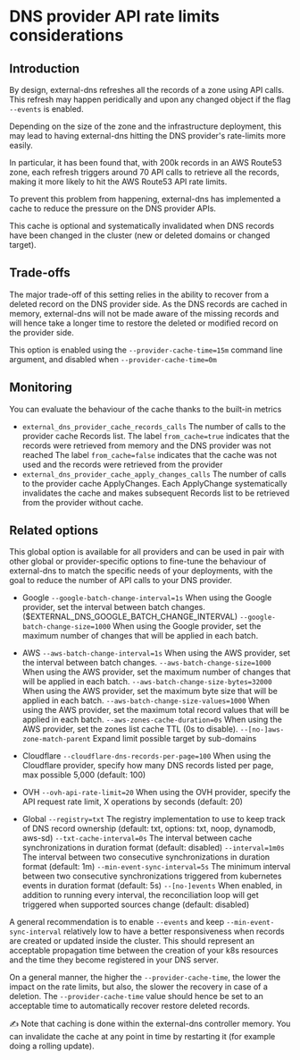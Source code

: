 DNS provider API rate limits considerations
===========================================

## Introduction

By design, external-dns refreshes all the records of a zone using API calls.
This refresh may happen peridically and upon any changed object if the flag `--events` is enabled.

Depending on the size of the zone and the infrastructure deployment, this may lead to having external-dns
hitting the DNS provider's rate-limits more easily.

In particular, it has been found that, with 200k records in an AWS Route53 zone, each refresh triggers around
70 API calls to retrieve all the records, making it more likely to hit the AWS Route53 API rate limits.

To prevent this problem from happening, external-dns has implemented a cache to reduce the pressure on the DNS
provider APIs.

This cache is optional and systematically invalidated when DNS records have been changed in the cluster
(new or deleted domains or changed target).

## Trade-offs

The major trade-off of this setting relies in the ability to recover from a deleted record on the DNS provider side.
As the DNS records are cached in memory, external-dns will not be made aware of the missing records and will hence
take a longer time to restore the deleted or modified record on the provider side.

This option is enabled using the `--provider-cache-time=15m` command line argument, and disabled when `--provider-cache-time=0m`

## Monitoring

You can evaluate the behaviour of the cache thanks to the built-in metrics

* `external_dns_provider_cache_records_calls`
   The number of calls to the provider cache Records list.
   The label `from_cache=true` indicates that the records were retrieved from memory and the DNS provider was not reached
   The label `from_cache=false` indicates that the cache was not used and the records were retrieved from the provider
* `external_dns_provider_cache_apply_changes_calls`
   The number of calls to the provider cache ApplyChanges.
   Each ApplyChange systematically invalidates the cache and makes subsequent Records list to be retrieved from the provider without cache.

## Related options

This global option is available for all providers and can be used in pair with other global
or provider-specific options to fine-tune the behaviour of external-dns
to match the specific needs of your deployments, with the goal to reduce the number of API calls to your DNS provider.

* Google
  `--google-batch-change-interval=1s` When using the Google provider, set the interval between batch changes. ($EXTERNAL_DNS_GOOGLE_BATCH_CHANGE_INTERVAL)
  `--google-batch-change-size=1000` When using the Google provider, set the maximum number of changes that will be applied in each batch.
* AWS
  `--aws-batch-change-interval=1s` When using the AWS provider, set the interval between batch changes.
  `--aws-batch-change-size=1000` When using the AWS provider, set the maximum number of changes that will be applied in each batch.
  `--aws-batch-change-size-bytes=32000` When using the AWS provider, set the maximum byte size that will be applied in each batch.
  `--aws-batch-change-size-values=1000` When using the AWS provider, set the maximum total record values that will be applied in each batch.
  `--aws-zones-cache-duration=0s` When using the AWS provider, set the zones list cache TTL (0s to disable).
  `--[no-]aws-zone-match-parent` Expand limit possible target by sub-domains
* Cloudflare
  `--cloudflare-dns-records-per-page=100` When using the Cloudflare provider, specify how many DNS records listed per page, max possible 5,000 (default: 100)
* OVH
  `--ovh-api-rate-limit=20` When using the OVH provider, specify the API request rate limit, X operations by seconds (default: 20)

* Global
  `--registry=txt` The registry implementation to use to keep track of DNS record ownership (default: txt, options: txt, noop, dynamodb, aws-sd)
  `--txt-cache-interval=0s` The interval between cache synchronizations in duration format (default: disabled)
  `--interval=1m0s` The interval between two consecutive synchronizations in duration format (default: 1m)
  `--min-event-sync-interval=5s` The minimum interval between two consecutive synchronizations triggered from kubernetes events in duration format (default: 5s)
  `--[no-]events` When enabled, in addition to running every interval, the reconciliation loop will get triggered when supported sources change (default: disabled)

A general recommendation is to enable `--events` and keep `--min-event-sync-interval` relatively low to have a better responsiveness when records are
created or updated inside the cluster.
This should represent an acceptable propagation time between the creation of your k8s resources and the time they become registered in your DNS server.

On a general manner, the higher the `--provider-cache-time`, the lower the impact on the rate limits, but also, the slower the recovery in case of a deletion.
The `--provider-cache-time` value should hence be set to an acceptable time to automatically recover restore deleted records.

✍️ Note that caching is done within the external-dns controller memory. You can invalidate the cache at any point in time by restarting it (for example doing a rolling update).
